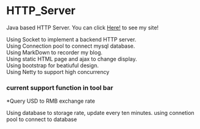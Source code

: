 # HTTP_Server
Java based HTTP Server. You can click [Here!](http://yifu.click) to see my site!

Using Socket to implement a backend HTTP server.</br>
Using Connection pool to connect mysql database.</br>
Using MarkDown to recorder my blog.</br>
Using static HTML page and ajax to change display.</br>
Using bootstrap for beatiuful design.</br>
Using Netty to support high concurrency


### current support function in tool bar

*Query USD to RMB exchange rate

Using database to storage rate, update every ten minutes. using connetion pool to connect to database
